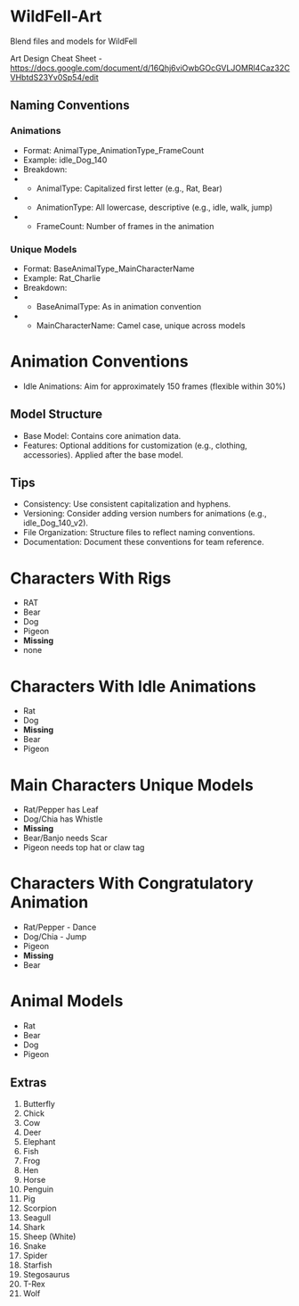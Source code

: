 # WildFell-Art
Blend files and models for WildFell

Art Design Cheat Sheet - https://docs.google.com/document/d/16Qhj6viOwbGOcGVLJOMRl4Caz32CVHbtdS23Yv0Sp54/edit
## Naming Conventions

### Animations

- Format: AnimalType_AnimationType_FrameCount
- Example: idle_Dog_140
- Breakdown:
- - AnimalType: Capitalized first letter (e.g., Rat, Bear)
- - AnimationType: All lowercase, descriptive (e.g., idle, walk, jump)
- - FrameCount: Number of frames in the animation

### Unique Models

- Format: BaseAnimalType_MainCharacterName
- Example: Rat_Charlie
- Breakdown:
- - BaseAnimalType: As in animation convention
- - MainCharacterName: Camel case, unique across models
 
# Animation Conventions

 - Idle Animations: Aim for approximately 150 frames (flexible within 30%)
## Model Structure

- Base Model: Contains core animation data.
- Features: Optional additions for customization (e.g., clothing, accessories). Applied after the base model.
## Tips

- Consistency: Use consistent capitalization and hyphens.
- Versioning: Consider adding version numbers for animations (e.g., idle_Dog_140_v2).
- File Organization: Structure files to reflect naming conventions.
- Documentation: Document these conventions for team reference.
# Characters With Rigs
 - RAT
 - Bear
 - Dog
 - Pigeon
 - **Missing**
 - none
   
# Characters With Idle Animations
 - Rat
 - Dog
 - **Missing**
 - Bear
 - Pigeon
   
# Main Characters  Unique Models
 - Rat/Pepper has Leaf
 - Dog/Chia has Whistle
 - **Missing**
 - Bear/Banjo needs Scar
 - Pigeon needs top hat or claw tag

# Characters With Congratulatory Animation
 - Rat/Pepper - Dance
 - Dog/Chia - Jump
 - Pigeon 
 - **Missing**
 - Bear

# Animal Models

* Rat
* Bear
* Dog
* Pigeon

## Extras

1. Butterfly
2. Chick
3. Cow
4. Deer
5. Elephant
6. Fish
7. Frog
8. Hen
9. Horse
10. Penguin
11. Pig
12. Scorpion
13. Seagull
14. Shark
15. Sheep (White)
16. Snake
17. Spider
18. Starfish
19. Stegosaurus
20. T-Rex
21. Wolf
   

